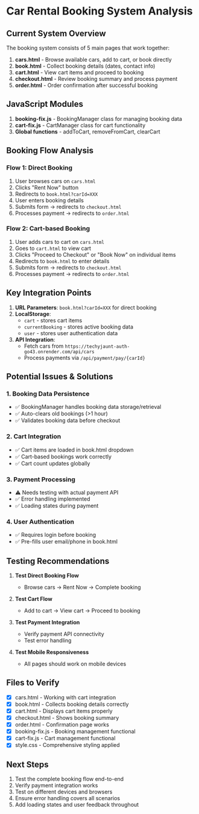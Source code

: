 # Car Rental Booking System Analysis

## Current System Overview

The booking system consists of 5 main pages that work together:

1. **cars.html** - Browse available cars, add to cart, or book directly
2. **book.html** - Collect booking details (dates, contact info)
3. **cart.html** - View cart items and proceed to booking
4. **checkout.html** - Review booking summary and process payment
5. **order.html** - Order confirmation after successful booking

## JavaScript Modules

1. **booking-fix.js** - BookingManager class for managing booking data
2. **cart-fix.js** - CartManager class for cart functionality
3. **Global functions** - addToCart, removeFromCart, clearCart

## Booking Flow Analysis

### Flow 1: Direct Booking
1. User browses cars on `cars.html`
2. Clicks "Rent Now" button
3. Redirects to `book.html?carId=XXX`
4. User enters booking details
5. Submits form → redirects to `checkout.html`
6. Processes payment → redirects to `order.html`

### Flow 2: Cart-based Booking
1. User adds cars to cart on `cars.html`
2. Goes to `cart.html` to view cart
3. Clicks "Proceed to Checkout" or "Book Now" on individual items
4. Redirects to `book.html` to enter details
5. Submits form → redirects to `checkout.html`
6. Processes payment → redirects to `order.html`

## Key Integration Points

1. **URL Parameters**: `book.html?carId=XXX` for direct booking
2. **LocalStorage**: 
   - `cart` - stores cart items
   - `currentBooking` - stores active booking data
   - `user` - stores user authentication data
3. **API Integration**: 
   - Fetch cars from `https://techyjaunt-auth-go43.onrender.com/api/cars`
   - Process payments via `/api/payment/pay/{carId}`

## Potential Issues & Solutions

### 1. Booking Data Persistence
- ✅ BookingManager handles booking data storage/retrieval
- ✅ Auto-clears old bookings (>1 hour)
- ✅ Validates booking data before checkout

### 2. Cart Integration
- ✅ Cart items are loaded in book.html dropdown
- ✅ Cart-based bookings work correctly
- ✅ Cart count updates globally

### 3. Payment Processing
- ⚠️ Needs testing with actual payment API
- ✅ Error handling implemented
- ✅ Loading states during payment

### 4. User Authentication
- ✅ Requires login before booking
- ✅ Pre-fills user email/phone in book.html

## Testing Recommendations

1. **Test Direct Booking Flow**
   - Browse cars → Rent Now → Complete booking

2. **Test Cart Flow**
   - Add to cart → View cart → Proceed to booking

3. **Test Payment Integration**
   - Verify payment API connectivity
   - Test error handling

4. **Test Mobile Responsiveness**
   - All pages should work on mobile devices

## Files to Verify

- [x] cars.html - Working with cart integration
- [x] book.html - Collects booking details correctly
- [x] cart.html - Displays cart items properly
- [x] checkout.html - Shows booking summary
- [x] order.html - Confirmation page works
- [x] booking-fix.js - Booking management functional
- [x] cart-fix.js - Cart management functional
- [x] style.css - Comprehensive styling applied

## Next Steps

1. Test the complete booking flow end-to-end
2. Verify payment integration works
3. Test on different devices and browsers
4. Ensure error handling covers all scenarios
5. Add loading states and user feedback throughout

